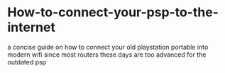 # How-to-connect-your-psp-to-the-internet
a concise guide on how to connect your old playstation portable into modern wifi since most routers these days are too advanced for the outdated psp
